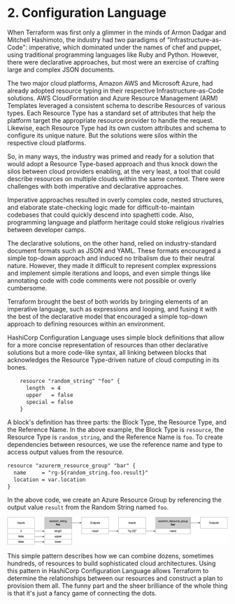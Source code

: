 # 2. Configuration Language

When Terraform was first only a glimmer in the minds of Armon Dadgar and Mitchell Hashimoto, the industry had two paradigms of "Infrastructure-as-Code": imperative, which dominated under the names of chef and puppet, using traditional programming languages like Ruby and Python. However, there were declarative approaches, but most were an exercise of crafting large and complex JSON documents. 

The two major cloud platforms, Amazon AWS and Microsoft Azure, had already adopted resource typing in their respective Infrastructure-as-Code solutions. AWS CloudFormation and Azure Resource Management (ARM) Templates leveraged a consistent schema to describe Resources of various types. Each Resource Type has a standard set of attributes that help the platform target the appropriate resource provider to handle the request. Likewise, each Resource Type had its own custom attributes and schema to configure its unique nature. But the solutions were silos within the respective cloud platforms. 

So, in many ways, the industry was primed and ready for a solution that would adopt a Resource Type-based approach and thus knock down the silos between cloud providers enabling, at the very least, a tool that could describe resources on multiple clouds within the same context. There were challenges with both imperative and declarative approaches. 

Imperative approaches resulted in overly complex code, nested structures, and elaborate state-checking logic made for difficult-to-maintain codebases that could quickly descend into spaghetti code. Also, programming language and platform heritage could stoke religious rivalries between developer camps.

The declarative solutions, on the other hand, relied on industry-standard document formats such as JSON and YAML. These formats encouraged a simple top-down approach and induced no tribalism due to their neutral nature. However, they made it difficult to represent complex expressions and implement simple iterations and loops, and even simple things like annotating code with code comments were not possible or overly cumbersome.

Terraform brought the best of both worlds by bringing elements of an imperative language, such as expressions and looping, and fusing it with the best of the declarative model that encouraged a simple top-down approach to defining resources within an environment.

HashiCorp Configuration Language uses simple block definitions that allow for a more concise representation of resources than other declarative solutions but a more code-like syntax, all linking between blocks that acknowledges the Resource Type-driven nature of cloud computing in its bones. 

```
	resource "random_string" "foo" {
	  length  = 4
	  upper   = false
	  special = false
	}
```

A block's definition has three parts: the Block Type, the Resource Type, and the Reference Name. In the above example, the Block Type is `resource`, the Resource Type is `random_string`, and the Reference Name is `foo`. To create dependencies between resources, we use the reference name and type to access output values from the resource.

	resource "azurerm_resource_group" "bar" {
	  name     = "rg-${random_string.foo.result}"
	  location = var.location
	}

In the above code, we create an Azure Resource Group by referencing the output value `result` from the Random String named `foo`.  

![Resource][image-1]

This simple pattern describes how we can combine dozens, sometimes hundreds, of resources to build sophisticated cloud architectures. Using this pattern in HashiCorp Configuration Language allows Terraform to determine the relationships between our resources and construct a plan to provision them all. The funny part and the sheer brilliance of the whole thing is that it's just a fancy game of connecting the dots.

[image-1]:	../images/Resource-RandomString-ResourceGroup.png